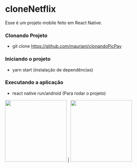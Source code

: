# cloneNetflix

Esse é um projeto mobile feito em React Native.

### Clonando Projeto 

- git clone https://github.com/mauriani/clonandoPicPay

### Iniciando o projeto

- yarn start (instalação de dependências)

### Executando a aplicação
- react native run/android (Para rodar o projeto)


<img src="https://user-images.githubusercontent.com/32397288/94930451-cadfb580-049c-11eb-9b2f-4c6a6c128af5.png" width="200"> | <img src="https://user-images.githubusercontent.com/32397288/94930675-2447e480-049d-11eb-9a4b-cd994f421f79.png" width="200"> 
